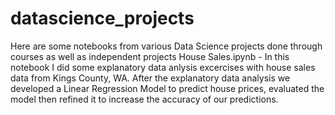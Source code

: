 # datascience_projects
Here are some notebooks from various Data Science projects done through courses as well as independent projects
House Sales.ipynb - In this notebook I did some explanatory data anlysis excercises with house sales data from Kings County, WA.  After the explanatory data analysis we developed a Linear Regression Model to predict house prices, evaluated the model then refined it to increase the accuracy of our predictions.
